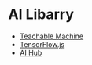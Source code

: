 # AI Libarry
- [Teachable Machine](https://teachablemachine.withgoogle.com/)
- [TensorFlow.js](https://www.tensorflow.org/js)
- [AI Hub](https://aihub.or.kr/)




